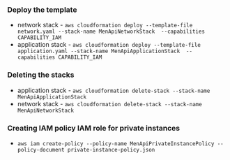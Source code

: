 ### Deploy the template
- network stack - `aws cloudformation deploy --template-file network.yaml --stack-name MenApiNetworkStack  --capabilities CAPABILITY_IAM`
- application stack - `aws cloudformation deploy --template-file application.yaml --stack-name MenApiApplicationStack  --capabilities CAPABILITY_IAM`

### Deleting the stacks
- application stack - `aws cloudformation delete-stack --stack-name MenApiApplicationStack`
- network stack - `aws cloudformation delete-stack --stack-name MenApiNetworkStack`

### Creating IAM policy IAM role for private instances
- `aws iam create-policy --policy-name MenApiPrivateInstancePolicy --policy-document private-instance-policy.json`
